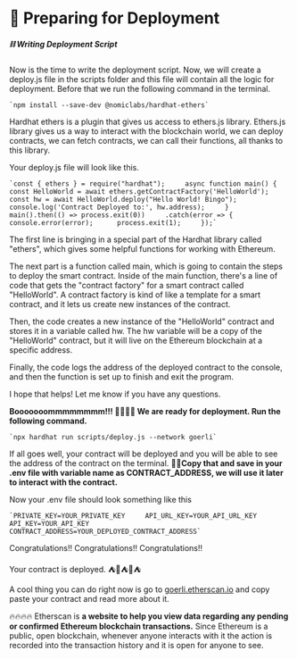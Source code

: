 🚀 Preparing for Deployment
===========================

##### ⛓ Writing Deployment Script

Now is the time to write the deployment script. Now, we will create a deploy.js file in the scripts folder and this file will contain all the logic for deployment. Before that we run the following command in the terminal.

    `npm install --save-dev @nomiclabs/hardhat-ethers`

Hardhat ethers is a plugin that gives us access to ethers.js library. Ethers.js library gives us a way to interact with the blockchain world, we can deploy contracts, we can fetch contracts, we can call their functions, all thanks to this library.

Your deploy.js file will look like this.

    `const { ethers } = require("hardhat");     async function main() {              const HelloWorld = await ethers.getContractFactory('HelloWorld');              const hw = await HelloWorld.deploy("Hello World! Bingo");              console.log('Contract Deployed to:', hw.address);     }           main().then(() => process.exit(0))     .catch(error => {      console.error(error);      process.exit(1);     });`

The first line is bringing in a special part of the Hardhat library called "ethers", which gives some helpful functions for working with Ethereum.

The next part is a function called main, which is going to contain the steps to deploy the smart contract. Inside of the main function, there's a line of code that gets the "contract factory" for a smart contract called "HelloWorld". A contract factory is kind of like a template for a smart contract, and it lets us create new instances of the contract.

Then, the code creates a new instance of the "HelloWorld" contract and stores it in a variable called hw. The hw variable will be a copy of the "HelloWorld" contract, but it will live on the Ethereum blockchain at a specific address.

Finally, the code logs the address of the deployed contract to the console, and then the function is set up to finish and exit the program.

I hope that helps! Let me know if you have any questions.

**Booooooommmmmmmm!!! 🚀🚀🚀🚀 We are ready for deployment. Run the following command.**

    `npx hardhat run scripts/deploy.js --network goerli`

If all goes well, your contract will be deployed and you will be able to see the address of the contract on the terminal. **🔮🔮Copy that and save in your .env file with variable name as CONTRACT\_ADDRESS, we will use it later to interact with the contract.**

Now your .env file should look something like this

    `PRIVATE_KEY=YOUR_PRIVATE_KEY     API_URL_KEY=YOUR_API_URL_KEY     API_KEY=YOUR_API_KEY     CONTRACT_ADDRESS=YOUR_DEPLOYED_CONTRACT_ADDRESS`

Congratulations!! Congratulations!! Congratulations!!

Your contract is deployed. ⛺️🚀⛺️🚀⛺️

A cool thing you can do right now is go to [goerli.etherscan.io](https://goerli.etherscan.io/) and copy paste your contract and read more about it.

🔥🔥🔥🔥 Etherscan is **a website to help you view data regarding any pending or confirmed Ethereum blockchain transactions.** Since Ethereum is a public, open blockchain, whenever anyone interacts with it the action is recorded into the transaction history and it is open for anyone to see.
